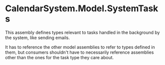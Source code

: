﻿
# CalendarSystem.Model.SystemTasks

This assembly defines types relevant to tasks handled in the background by the system, like sending emails.

It has to reference the other model assemblies to refer to types defined in them, but consumers shouldn't have
to necessarily reference assemblies other than the ones for the task type they care about.